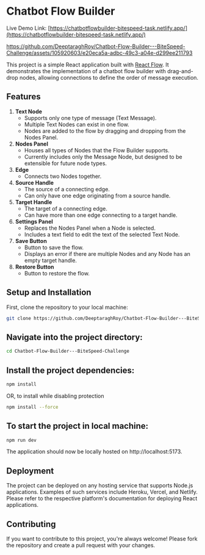 # Chatbot Flow Builder

Live Demo Link: [https://chatbotflowbuilder-bitespeed-task.netlify.app/](https://chatbotflowbuilder-bitespeed-task.netlify.app/)

https://github.com/DeeptaraghRoy/Chatbot-Flow-Builder---BiteSpeed-Challenge/assets/105920603/e20eca5a-adbc-49c3-a04e-d299ee211793

This project is a simple React application built with [React Flow](https://reactflow.dev/). It demonstrates the implementation of a chatbot flow builder with drag-and-drop nodes, allowing connections to define the order of message execution.

## Features

1. **Text Node**
   - Supports only one type of message (Text Message).
   - Multiple Text Nodes can exist in one flow.
   - Nodes are added to the flow by dragging and dropping from the Nodes Panel.
2. **Nodes Panel**
   - Houses all types of Nodes that the Flow Builder supports.
   - Currently includes only the Message Node, but designed to be extensible for future node types.
3. **Edge**
   - Connects two Nodes together.
4. **Source Handle**
   - The source of a connecting edge.
   - Can only have one edge originating from a source handle.
5. **Target Handle**
   - The target of a connecting edge.
   - Can have more than one edge connecting to a target handle.
6. **Settings Panel**
   - Replaces the Nodes Panel when a Node is selected.
   - Includes a text field to edit the text of the selected Text Node.
7. **Save Button**
   - Button to save the flow.
   - Displays an error if there are multiple Nodes and any Node has an empty target handle.
8. **Restore Button**
   - Button to restore the flow.

## Setup and Installation

First, clone the repository to your local machine:

```bash
git clone https://github.com/DeeptaraghRoy/Chatbot-Flow-Builder---BiteSpeed-Challenge.git
```

## Navigate into the project directory:

```bash
cd Chatbot-Flow-Builder---BiteSpeed-Challenge
```

## Install the project dependencies:

```bash
npm install
```

OR, to install while disabling protection

```bash
npm install --force
```

## To start the project in local machine:

```bash
npm run dev
```

The application should now be locally hosted on http://localhost:5173.

## Deployment

The project can be deployed on any hosting service that supports Node.js applications. Examples of such services include Heroku, Vercel, and Netlify. Please refer to the respective platform's documentation for deploying React applications.

## Contributing

If you want to contribute to this project, you're always welcome! Please fork the repository and create a pull request with your changes.
